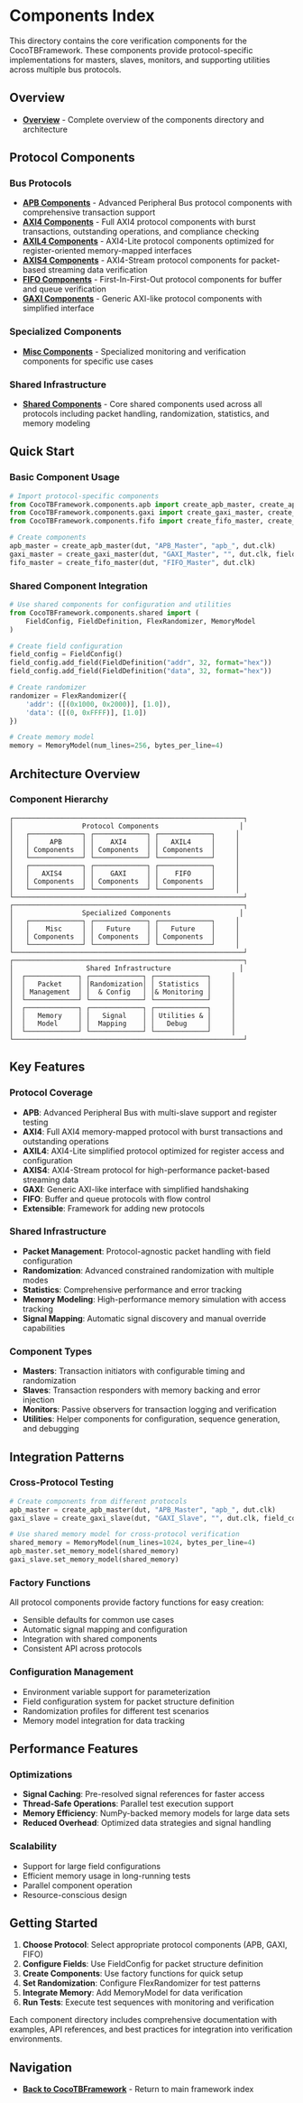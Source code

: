 # Components Index

This directory contains the core verification components for the CocoTBFramework. These components provide protocol-specific implementations for masters, slaves, monitors, and supporting utilities across multiple bus protocols.

## Overview
- [**Overview**](overview.md) - Complete overview of the components directory and architecture

## Protocol Components

### Bus Protocols
- [**APB Components**](apb/components_apb_index.md) - Advanced Peripheral Bus protocol components with comprehensive transaction support
- [**AXI4 Components**](axi4/index.md) - Full AXI4 protocol components with burst transactions, outstanding operations, and compliance checking
- [**AXIL4 Components**](axil4/index.md) - AXI4-Lite protocol components optimized for register-oriented memory-mapped interfaces
- [**AXIS4 Components**](axis4/index.md) - AXI4-Stream protocol components for packet-based streaming data verification
- [**FIFO Components**](fifo/components_fifo_index.md) - First-In-First-Out protocol components for buffer and queue verification
- [**GAXI Components**](gaxi/components_gaxi_index.md) - Generic AXI-like protocol components with simplified interface

### Specialized Components
- [**Misc Components**](misc/components_misc_index.md) - Specialized monitoring and verification components for specific use cases

### Shared Infrastructure
- [**Shared Components**](shared/components_shared_index.md) - Core shared components used across all protocols including packet handling, randomization, statistics, and memory modeling

## Quick Start

### Basic Component Usage
```python
# Import protocol-specific components
from CocoTBFramework.components.apb import create_apb_master, create_apb_slave
from CocoTBFramework.components.gaxi import create_gaxi_master, create_gaxi_slave
from CocoTBFramework.components.fifo import create_fifo_master, create_fifo_slave

# Create components
apb_master = create_apb_master(dut, "APB_Master", "apb_", dut.clk)
gaxi_master = create_gaxi_master(dut, "GAXI_Master", "", dut.clk, field_config)
fifo_master = create_fifo_master(dut, "FIFO_Master", dut.clk)
```

### Shared Component Integration
```python
# Use shared components for configuration and utilities
from CocoTBFramework.components.shared import (
    FieldConfig, FieldDefinition, FlexRandomizer, MemoryModel
)

# Create field configuration
field_config = FieldConfig()
field_config.add_field(FieldDefinition("addr", 32, format="hex"))
field_config.add_field(FieldDefinition("data", 32, format="hex"))

# Create randomizer
randomizer = FlexRandomizer({
    'addr': ([(0x1000, 0x2000)], [1.0]),
    'data': ([(0, 0xFFFF)], [1.0])
})

# Create memory model
memory = MemoryModel(num_lines=256, bytes_per_line=4)
```

## Architecture Overview

### Component Hierarchy
```
┌─────────────────────────────────────────────────────────┐
│                 Protocol Components                    │
│   ┌─────────────┐ ┌─────────────┐ ┌─────────────┐     │
│   │     APB     │ │    AXI4     │ │   AXIL4     │     │
│   │ Components  │ │ Components  │ │ Components  │     │
│   └─────────────┘ └─────────────┘ └─────────────┘     │
│   ┌─────────────┐ ┌─────────────┐ ┌─────────────┐     │
│   │   AXIS4     │ │    GAXI     │ │    FIFO     │     │
│   │ Components  │ │ Components  │ │ Components  │     │
│   └─────────────┘ └─────────────┘ └─────────────┘     │
└─────────────────────────────────────────────────────────┘
┌─────────────────────────────────────────────────────────┐
│                 Specialized Components                 │
│   ┌─────────────┐ ┌─────────────┐ ┌─────────────┐     │
│   │    Misc     │ │   Future    │ │   Future    │     │
│   │ Components  │ │ Components  │ │ Components  │     │
│   └─────────────┘ └─────────────┘ └─────────────┘     │
└─────────────────────────────────────────────────────────┘
┌─────────────────────────────────────────────────────────┐
│                  Shared Infrastructure                 │
│  ┌─────────────┐ ┌─────────────┐ ┌─────────────┐     │
│  │   Packet    │ │Randomization│ │ Statistics  │     │
│  │ Management  │ │  & Config   │ │& Monitoring │     │
│  └─────────────┘ └─────────────┘ └─────────────┘     │
│  ┌─────────────┐ ┌─────────────┐ ┌─────────────┐     │
│  │   Memory    │ │   Signal    │ │ Utilities & │     │
│  │   Model     │ │  Mapping    │ │   Debug     │     │
│  └─────────────┘ └─────────────┘ └─────────────┘     │
└─────────────────────────────────────────────────────────┘
```

## Key Features

### Protocol Coverage
- **APB**: Advanced Peripheral Bus with multi-slave support and register testing
- **AXI4**: Full AXI4 memory-mapped protocol with burst transactions and outstanding operations
- **AXIL4**: AXI4-Lite simplified protocol optimized for register access and configuration
- **AXIS4**: AXI4-Stream protocol for high-performance packet-based streaming data
- **GAXI**: Generic AXI-like interface with simplified handshaking
- **FIFO**: Buffer and queue protocols with flow control
- **Extensible**: Framework for adding new protocols

### Shared Infrastructure
- **Packet Management**: Protocol-agnostic packet handling with field configuration
- **Randomization**: Advanced constrained randomization with multiple modes
- **Statistics**: Comprehensive performance and error tracking
- **Memory Modeling**: High-performance memory simulation with access tracking
- **Signal Mapping**: Automatic signal discovery and manual override capabilities

### Component Types
- **Masters**: Transaction initiators with configurable timing and randomization
- **Slaves**: Transaction responders with memory backing and error injection
- **Monitors**: Passive observers for transaction logging and verification
- **Utilities**: Helper components for configuration, sequence generation, and debugging

## Integration Patterns

### Cross-Protocol Testing
```python
# Create components from different protocols
apb_master = create_apb_master(dut, "APB_Master", "apb_", dut.clk)
gaxi_slave = create_gaxi_slave(dut, "GAXI_Slave", "", dut.clk, field_config)

# Use shared memory model for cross-protocol verification
shared_memory = MemoryModel(num_lines=1024, bytes_per_line=4)
apb_master.set_memory_model(shared_memory)
gaxi_slave.set_memory_model(shared_memory)
```

### Factory Functions
All protocol components provide factory functions for easy creation:
- Sensible defaults for common use cases
- Automatic signal mapping and configuration
- Integration with shared components
- Consistent API across protocols

### Configuration Management
- Environment variable support for parameterization
- Field configuration system for packet structure definition
- Randomization profiles for different test scenarios
- Memory model integration for data tracking

## Performance Features

### Optimizations
- **Signal Caching**: Pre-resolved signal references for faster access
- **Thread-Safe Operations**: Parallel test execution support
- **Memory Efficiency**: NumPy-backed memory models for large data sets
- **Reduced Overhead**: Optimized data strategies and signal handling

### Scalability
- Support for large field configurations
- Efficient memory usage in long-running tests
- Parallel component operation
- Resource-conscious design

## Getting Started

1. **Choose Protocol**: Select appropriate protocol components (APB, GAXI, FIFO)
2. **Configure Fields**: Use FieldConfig for packet structure definition
3. **Create Components**: Use factory functions for quick setup
4. **Set Randomization**: Configure FlexRandomizer for test patterns
5. **Integrate Memory**: Add MemoryModel for data verification
6. **Run Tests**: Execute test sequences with monitoring and verification

Each component directory includes comprehensive documentation with examples, API references, and best practices for integration into verification environments.

## Navigation
- [**Back to CocoTBFramework**](../index.md) - Return to main framework index
